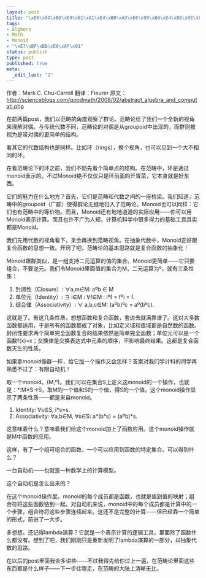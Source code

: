 ```yaml
--- 
layout: post
title: "\xE6\x8A\xBD\xE8\xB1\xA1\xE4\xBB\xA3\xE6\x95\xB0\xE4\xB8\x8E\xE8\xAE\xA1\xE7\xAE\x97-Monoid"
tags: 
- Algbera
- Math
- Monoid
- "\xE7\xBF\xBB\xE8\xAF\x91"
status: publish
type: post
published: true
meta: 
  _edit_last: "2"
---
```

作者：Mark C. Chu-Carroll
翻译：Fleurer
原文：<a href="http://scienceblogs.com/goodmath/2008/02/abstract_algebra_and_computati.php">http://scienceblogs.com/goodmath/2008/02/abstract_algebra_and_computati.php</a>

在前两篇post，我们以范畴的角度观察了群论。范畴论给了我们一个全新的视角来理解对偶。与传统代数不同，范畴论的对偶是从groupoid中出现的，而群则被视为是带对偶的更简单的结构。

看其它的代数结构也是同样。比如环（rings），换个视角，也可以见到一个大不相同的环。

在看范畴论下的环之前，我们不妨先看个简单点的结构。在范畴中，环是通过monoid表示的。不过Monoid绝不仅仅只是环前面的开胃菜，它本身就是好东西。

它们的魅力在什么地方？首先，它们是范畴和代数之间的一座桥梁。我们知道，范畴中的groupoid（广群）使得群论无缝地归入了范畴论。Monoid也可以同样：它们也有范畴中的等价物。而且，Monoid还有地地道道的实际应用——你可以用Monoid表示计算。而且也许不广为人知，计算机科学中很多得力的基础工具其实都是Monoid。

我们先用代数的视角看下，呆会再换到范畴视角。在抽象代数中，Monoid正好跟复合函数的思想一致。开窍了吧，范畴论的基本思路就是复合函数的抽象化！

Monoid跟群类似，是一组支持二元运算的值的集合。Monoid更简单——它只要组合，不要逆元。我们令Monoid里面值的集合为M，二元运算为º，就有三条性质：

1.	封闭性（Closure）: ∀a,m∈M: aºb ∈ M
2.	单位元（Identity）: ∃ i∈M : ∀f∈M : iºf = fºi = f.
3.	结合律（Associativity）: ∀ a,b,c∈M: (aºb)ºc = aº(bºc).

这就是了。有这几条性质，想想函数和复合函数，套进去就满靠谱了。这对大多数函数都适用，于是所有的函数都成了对象，比如定义域和值域都是自然数的函数。封闭性要求两个简单完全函数复合的结果依然是简单完全函数；单位元可以是一个函数f(x)=x；交换律是交换表达式中元素的顺序，不影响最终结果。这都是复合函数天生的性质。

如果拿monoid像群一样，给它加一个操作又会怎样？答案对我们学计科的同学再熟悉不过了：有限自动机！

取一个monoid，(M,º)。我们可以在集合S上定义这monoid的一个操作，也就是：*:M×S→S，取M的一个值和S的一个值，得S的一个值。这个monoid操作显示了两条性质——都是来自monoid。

1.	Identity: ∀s∈S, i*s=s.
2.	Associativity: ∀a,b∈M, ∀s∈S: a*(b*s) = (aºb)*s.

这意味着什么？意味着我们给这个monoid加上了函数应用。这个monoid操作就是M中函数的应用。

这样，有了一个组可组合的函数，一个可以应用到函数的特定集合。可以得到什么？

一台自动机——也就是一种数学上的计算模型。

这个自动机是怎么出来的？

在这个monoid操作里，monoid的每个成员都是函数，也就是值到值的映射；组合符将这些函数链到一起。对自动机来说，monoid中的每个成员都是计算中的一个步骤，组合符将这些步骤连续起来。这还不是完整的计算——但已经靠一个简单的形式，前进了一大步。

多想想。还记得lambda演算？它就是一个表示计算的逻辑工具，里面除了函数什么都没有。想到了吧，我们刚刚只是重新发明了lambda演算的一部分，以抽象代数的思路。

在以后的post里面我会多讲些——不过我得先给你过上一遍，在范畴论里面这些东西都是什么样子——下一步往哪走，在范畴的大陆上清晰无比。
